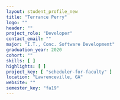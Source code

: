 ```yaml
---
layout: student_profile_new
title: "Terrance Perry"
logo: ""
header: ""
project_role: "Developer"
contact_email: ""
major: "I.T., Conc. Software Development"
graduation_year: 2020
cohort: ""
skills: [ ]
highlights: [ ]
project_key: [ "scheduler-for-faculty" ]
location: "Lawrenceville, GA"
website: ""
semester_key: "fa19"
---
```

